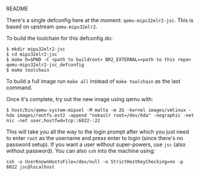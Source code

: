 README

There's a single defconfig here at the moment: `qemu-mips32elr2-jsc`. This is based on upstream `qemu-mips32elr2`.

To build the toolchain for this defconfig do:

``` shell
$ mkdir mips32elr2-jsc
$ cd mips32elr2-jsc
$ make O=$PWD -C <path to buildroot> BR2_EXTERNAL=<path to this repo> qemu-mips32elr2-jsc_defconfig
$ make toolchain
```

To build a full image run `make all` instead of `make toolchain` as the last command.

Once it's complete, try out the new image using qemu with:

``` shell
$ host/bin/qemu-system-mipsel -M malta -m 2G -kernel images/vmlinux -hda images/rootfs.ext2 -append "nokaslr root=/dev/hda" -nographic -net nic -net user,hostfwd=tcp::6022-:22
```

This will take you all the way to the login prompt after which you just need to enter `root` as the username and press enter to login (since there's no password setup). If you want a user without super-powers, use `jsc` (also without password). You can also `ssh` into the machine using:

``` shell
ssh -o UserKnownHostsFile=/dev/null -o StrictHostKeyChecking=no -p 6022 jsc@localhost
```

